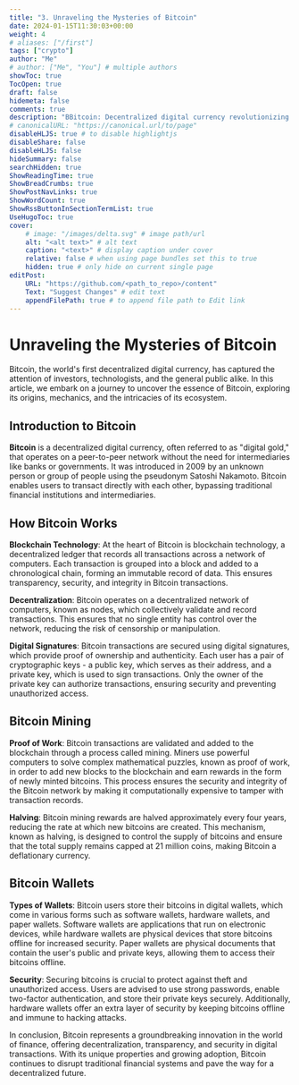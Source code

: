 ```yaml
---
title: "3. Unraveling the Mysteries of Bitcoin"
date: 2024-01-15T11:30:03+00:00
weight: 4
# aliases: ["/first"]
tags: ["crypto"]
author: "Me"
# author: ["Me", "You"] # multiple authors
showToc: true
TocOpen: true
draft: false
hidemeta: false
comments: true
description: "BBitcoin: Decentralized digital currency revolutionizing finance with blockchain technology."
# canonicalURL: "https://canonical.url/to/page"
disableHLJS: true # to disable highlightjs
disableShare: false
disableHLJS: false
hideSummary: false
searchHidden: true
ShowReadingTime: true
ShowBreadCrumbs: true
ShowPostNavLinks: true
ShowWordCount: true
ShowRssButtonInSectionTermList: true
UseHugoToc: true
cover:
    # image: "/images/delta.svg" # image path/url
    alt: "<alt text>" # alt text
    caption: "<text>" # display caption under cover
    relative: false # when using page bundles set this to true
    hidden: true # only hide on current single page
editPost:
    URL: "https://github.com/<path_to_repo>/content"
    Text: "Suggest Changes" # edit text
    appendFilePath: true # to append file path to Edit link
---
```

# Unraveling the Mysteries of Bitcoin

Bitcoin, the world's first decentralized digital currency, has captured the attention of investors, technologists, and the general public alike. In this article, we embark on a journey to uncover the essence of Bitcoin, exploring its origins, mechanics, and the intricacies of its ecosystem.

## Introduction to Bitcoin

**Bitcoin** is a decentralized digital currency, often referred to as "digital gold," that operates on a peer-to-peer network without the need for intermediaries like banks or governments. It was introduced in 2009 by an unknown person or group of people using the pseudonym Satoshi Nakamoto. Bitcoin enables users to transact directly with each other, bypassing traditional financial institutions and intermediaries.

## How Bitcoin Works

**Blockchain Technology**: At the heart of Bitcoin is blockchain technology, a decentralized ledger that records all transactions across a network of computers. Each transaction is grouped into a block and added to a chronological chain, forming an immutable record of data. This ensures transparency, security, and integrity in Bitcoin transactions.

**Decentralization**: Bitcoin operates on a decentralized network of computers, known as nodes, which collectively validate and record transactions. This ensures that no single entity has control over the network, reducing the risk of censorship or manipulation.

**Digital Signatures**: Bitcoin transactions are secured using digital signatures, which provide proof of ownership and authenticity. Each user has a pair of cryptographic keys - a public key, which serves as their address, and a private key, which is used to sign transactions. Only the owner of the private key can authorize transactions, ensuring security and preventing unauthorized access.

## Bitcoin Mining

**Proof of Work**: Bitcoin transactions are validated and added to the blockchain through a process called mining. Miners use powerful computers to solve complex mathematical puzzles, known as proof of work, in order to add new blocks to the blockchain and earn rewards in the form of newly minted bitcoins. This process ensures the security and integrity of the Bitcoin network by making it computationally expensive to tamper with transaction records.

**Halving**: Bitcoin mining rewards are halved approximately every four years, reducing the rate at which new bitcoins are created. This mechanism, known as halving, is designed to control the supply of bitcoins and ensure that the total supply remains capped at 21 million coins, making Bitcoin a deflationary currency.

## Bitcoin Wallets

**Types of Wallets**: Bitcoin users store their bitcoins in digital wallets, which come in various forms such as software wallets, hardware wallets, and paper wallets. Software wallets are applications that run on electronic devices, while hardware wallets are physical devices that store bitcoins offline for increased security. Paper wallets are physical documents that contain the user's public and private keys, allowing them to access their bitcoins offline.

**Security**: Securing bitcoins is crucial to protect against theft and unauthorized access. Users are advised to use strong passwords, enable two-factor authentication, and store their private keys securely. Additionally, hardware wallets offer an extra layer of security by keeping bitcoins offline and immune to hacking attacks.

In conclusion, Bitcoin represents a groundbreaking innovation in the world of finance, offering decentralization, transparency, and security in digital transactions. With its unique properties and growing adoption, Bitcoin continues to disrupt traditional financial systems and pave the way for a decentralized future.
